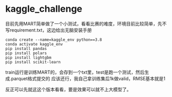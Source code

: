 # kaggle_challenge

目前先用MART简单做了一个小测试，看看比赛的难度，环境目前比较简单，先不写requirement.txt，这边给出无脑安装手册

```
conda create --name=kaggle_env python==3.8
conda activate kaggle_env
pip install pandas
pip install polars
pip install lightgbm
pip install scikit-learn
```

train运行是训练MART的，会存到一个txt里，test是跑一个测试，然后生成.parquet格式提交的
应该还行，我自己拿训练集后1k做valid，RMSE基本就是1

反正可以先就这这个版本看看，要是效果可以就不上大模型了。
